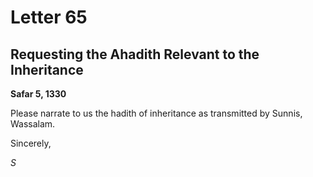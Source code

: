 Letter 65
=========

Requesting the Ahadith Relevant to the Inheritance
--------------------------------------------------

**Safar 5, 1330**

Please narrate to us the hadith of inheritance as transmitted by Sunnis,
Wassalam.

Sincerely,

*S*


